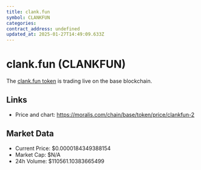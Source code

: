 ```yaml
---
title: clank.fun
symbol: CLANKFUN
categories: 
contract_address: undefined
updated_at: 2025-01-27T14:49:09.633Z
---
```


# clank.fun (CLANKFUN)
The [clank.fun token](https://moralis.com/chain/base/token/price/clankfun-2) is trading live on the base blockchain.

## Links
- Price and chart: https://moralis.com/chain/base/token/price/clankfun-2

## Market Data
- Current Price: $0.0000184349388154
- Market Cap: $N/A
- 24h Volume: $110561.10383665499
